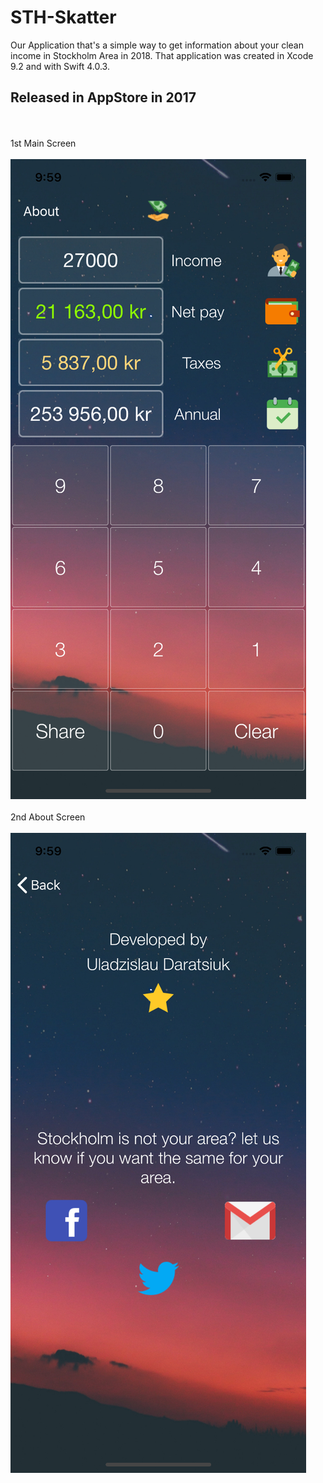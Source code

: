 # STH-Skatter
Our Application that's a simple way to get information about your clean income in Stockholm Area in 2018.
That application was created in Xcode 9.2 and with Swift 4.0.3.

<h2>Released in AppStore in 2017</h2>


<br></br>
1st Main Screen
<br></br>
![Screenshot](screen1.png)
<br></br>
2nd About Screen
<br></br>
![Screenshot](screen2.png)
